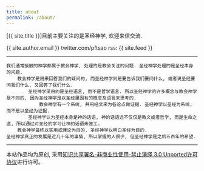 ```yaml
---
title: about
permalink: /about/
---
```


[{{ site.title }}]目前主要关注的是圣经神学, 欢迎来信交流.

{{ site.author.email }}
twitter.com/pftsao
rss: {{ site.feed }}

---------

    我们通常接触的神学都属于教会神学, 处理的是教会关注的问题. 圣经神学处理的是圣经本身的问题.
        教会神学是用来回答我们的疑问的, 而圣经神学则是要告诉我们要问什么, 或者说圣经要问我们什么, 又回答了我们什么.
            圣经神学采用的是圣经语言, 而不是哲学语言. 所以圣经神学的许多概念与教会神学是不同的, 因为圣经神学是以圣经里固有的概念及语言来思考的.
                教会神学有一个系统, 并用经文来为各论点做证据. 圣经神学以圣经为系统, 而不是以圣经为证据.
            圣经神学认为圣经本身是神的话语, 神的话语远不仅仅是教义或者哲学, 而是生命之道, 所以通过对圣经的学习让神的话语来做工.
        教会神学最终以实用或理论为目的. 圣经神学以明白圣经为目的.
    圣经神学真正的发展是近几十年的事情, 所以掌握的人很少, 但圣经神学是之后五百年的希望.

----------

本站作品均为原创, 采用[知识共享署名-非商业性使用-禁止演绎 3.0 Unported许可协议](http://creativecommons.org/licenses/by-nc-nd/3.0/)进行许可。
